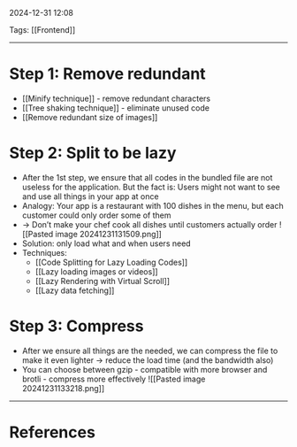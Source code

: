 2024-12-31 12:08

Tags: [[Frontend]]

---

# Step 1: Remove redundant
- [[Minify technique]] - remove redundant characters
- [[Tree shaking technique]] - eliminate unused code
- [[Remove redundant size of images]]
# Step 2: Split to be lazy
- After the 1st step, we ensure that all codes in the bundled file are not useless for the application. But the fact is: Users might not want to see and use all things in your app at once
- Analogy: Your app is a restaurant with 100 dishes in the menu, but each customer could only order some of them
- -> Don’t make your chef cook all dishes until customers actually order
![[Pasted image 20241231131509.png]]
- Solution: only load what and when users need
- Techniques:
	- [[Code Splitting for Lazy Loading Codes]]
	- [[Lazy loading images or videos]]
	- [[Lazy Rendering with Virtual Scroll]]
	- [[Lazy data fetching]]
# Step 3: Compress
- After we ensure all things are the needed, we can compress the file to make it even lighter -> reduce the load time (and the bandwidth also)
- You can choose between gzip - compatible with more browser and brotli - compress more effectively
![[Pasted image 20241231133218.png]]

---
# References